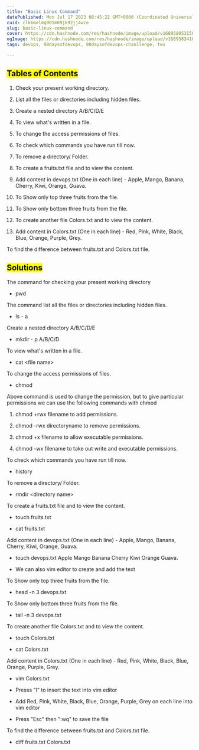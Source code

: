 ```yaml
---
title: "Basic Linux Command"
datePublished: Mon Jul 17 2023 08:45:22 GMT+0000 (Coordinated Universal Time)
cuid: clk6melmq001m09jk92jj4wce
slug: basic-linux-command
cover: https://cdn.hashnode.com/res/hashnode/image/upload/v1689580531507/b99899c4-4cdd-40ef-bbaa-5e39078cee0f.png
ogImage: https://cdn.hashnode.com/res/hashnode/image/upload/v1689583410364/6be2862e-2571-483d-9639-eb076c94530a.jpeg
tags: devops, 90daysofdevops, 90daysofdevops-chanllenge, tws

---
```


## <mark>Tables of Contents</mark>

1. Check your present working directory.
    
2. List all the files or directories including hidden files.
    
3. Create a nested directory A/B/C/D/E
    
4. To view what's written in a file.
    
5. To change the access permissions of files.
    
6. To check which commands you have run till now.
    
7. To remove a directory/ Folder.
    
8. To create a fruits.txt file and to view the content.
    
9. Add content in devops.txt (One in each line) - Apple, Mango, Banana, Cherry, Kiwi, Orange, Guava.
    
10. To Show only top three fruits from the file.
    
11. To Show only bottom three fruits from the file.
    
12. To create another file Colors.txt and to view the content.
    
13. Add content in Colors.txt (One in each line) - Red, Pink, White, Black, Blue, Orange, Purple, Grey.
    

To find the difference between fruits.txt and Colors.txt file.

## **<mark>Solutions</mark>**

The command for checking your present working directory

* pwd
    

The command list all the files or directories including hidden files.

* ls - a
    

Create a nested directory A/B/C/D/E

* mkdir - p A/B/C/D
    

To view what's written in a file.

* cat &lt;file name&gt;
    

To change the access permissions of files.

* chmod
    

Above command is used to change the permission, but to give particular permissions we can use the following commands with chmod

1. chmod +rwx filename to add permissions.
    
2. chmod -rwx directoryname to remove permissions.
    
3. chmod +x filename to allow executable permissions.
    
4. chmod -wx filename to take out write and executable permissions.
    

To check which commands you have run till now.

* history
    

To remove a directory/ Folder.

* rmdir &lt;directory name&gt;
    

To create a fruits.txt file and to view the content.

* touch fruits.txt
    
* cat fruits.txt
    

Add content in devops.txt (One in each line) - Apple, Mango, Banana, Cherry, Kiwi, Orange, Guava.

* touch devops.txt Apple Mango Banana Cherry Kiwi Orange Guava.
    
* We can also vim editor to create and add the text
    

To Show only top three fruits from the file.

* head -n 3 devops.txt
    

To Show only bottom three fruits from the file.

* tail -n 3 devops.txt
    

To create another file Colors.txt and to view the content.

* touch Colors.txt
    
* cat Colors.txt
    

Add content in Colors.txt (One in each line) - Red, Pink, White, Black, Blue, Orange, Purple, Grey.

* vim Colors.txt
    
* Presss "I" to insert the text into vim editor
    
* Add Red, Pink, White, Black, Blue, Orange, Purple, Grey on each line into vim editor
    
* Press "Esc" then ":wq" to save the file
    

To find the difference between fruits.txt and Colors.txt file.

* diff fruits.txt Colors.txt